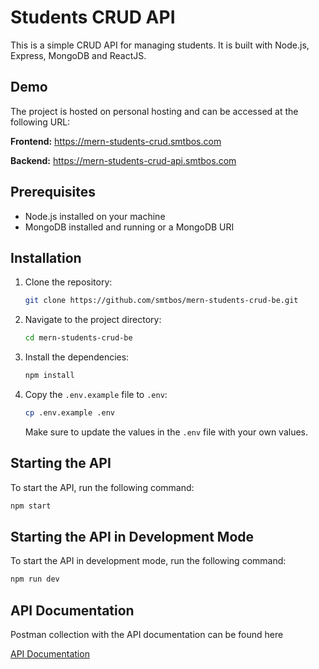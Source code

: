 # Students CRUD API

This is a simple CRUD API for managing students. It is built with Node.js, Express, MongoDB and ReactJS.

## Demo

The project is hosted on personal hosting and can be accessed at the following URL:

**Frontend:**
https://mern-students-crud.smtbos.com

**Backend:**
https://mern-students-crud-api.smtbos.com


## Prerequisites

- Node.js installed on your machine
- MongoDB installed and running or a MongoDB URI

## Installation

1. Clone the repository:

   ```bash
   git clone https://github.com/smtbos/mern-students-crud-be.git
   ```

2. Navigate to the project directory:

   ```bash
   cd mern-students-crud-be
   ```

3. Install the dependencies:

   ```bash
   npm install
   ```

4. Copy the `.env.example` file to `.env`:

   ```bash
   cp .env.example .env
   ```

   Make sure to update the values in the `.env` file with your own values.

## Starting the API

To start the API, run the following command:

```bash
npm start
```


## Starting the API in Development Mode

To start the API in development mode, run the following command:

```bash
npm run dev
```

## API Documentation

Postman collection with the API documentation can be found here

[API Documentation](./Students-CRUD.postman_collection.json)